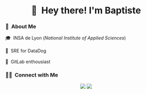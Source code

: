 

<h1 align="center">
  👋 &nbsp;Hey there! I'm Baptiste 
</h1>

### 👨 &nbsp;About Me

🎓 &nbsp;INSA de Lyon (*National Institute of Applied Sciences*)
<br></br>
💼 &nbsp;SRE for DataDog
<br></br>
🦊 &nbsp;GitLab enthousiast

### 🤝🏻 &nbsp;Connect with Me

<p align="center">
<a href="mailto:baptiste.lalanne.pro@protonmail.com"><img src="https://img.shields.io/badge/-baptiste.lalanne.pro@protonmail.com-D14836?style=flat&logo=Mail&logoColor=white"/></a>
<a href="https://gitlab.com/BaptisteLalanne"><img src="https://img.shields.io/badge/-@BaptisteLalanne-ed8e53?style=flat&logo=Gitlab&logoColor=white"/></a>
</p>
